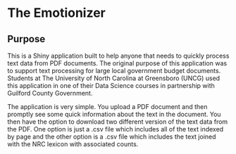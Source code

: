 # The Emotionizer

## Purpose
This is a Shiny application built to help anyone that needs to quickly process text data from PDF documents. The original purpose of this application was to support text processing for large local government budget documents. Students at The University of North Carolina at Greensboro (UNCG) used this application in one of their Data Science courses in partnership with Guilford County Government.

The application is very simple. You upload a PDF document and then promptly see some quick information about the text in the document. You then have the option to download two different version of the text data from the PDF. One option is just a .csv file which includes all of the text indexed by page and the other option is a .csv file which includes the text joined with the NRC lexicon with associated counts.
